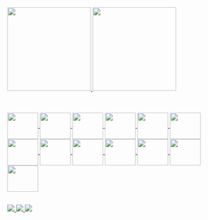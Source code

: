 ##
<div>
<a href="https://github.com/joaovyctorfc">
<img height="190em" src="https://github-readme-stats.vercel.app/api?username=joaovyctorfc&show_icons=true&theme=tokyonight"/>
<img height="190em" src="https://github-readme-stats.vercel.app/api/top-langs/?username=joaovyctorfc&layout=compact&theme=tokyonight"/>
</div>

##
<div style="display: inline_block"><br>
  <img align="center" alt"" height="60" width="70" src="https://cdn.jsdelivr.net/gh/devicons/devicon/icons/python/python-original.svg"/>
  <img align="center" alt"" height="60" width="70" src="https://cdn.jsdelivr.net/gh/devicons/devicon/icons/flask/flask-original.svg"/>
  <img align="center" alt"" height="60" width="70" src="https://cdn.jsdelivr.net/gh/devicons/devicon/icons/linux/linux-original.svg"/>
  <img align="center" alt"" height="60" width="70" src="https://cdn.jsdelivr.net/gh/devicons/devicon/icons/flutter/flutter-original.svg"/>
  <img align="center" alt"" height="60" width="70" src="https://cdn.jsdelivr.net/gh/devicons/devicon/icons/mysql/mysql-original.svg"/>
  <img align="center" alt"" height="60" width="70" src="https://cdn.jsdelivr.net/gh/devicons/devicon/icons/csharp/csharp-original.svg"/>
  <img align="center" alt"" height="60" width="70" src="https://cdn.jsdelivr.net/gh/devicons/devicon/icons/unity/unity-original.svg"/>
  <img align="center" alt"" height="60" width="70" src="https://cdn.jsdelivr.net/gh/devicons/devicon/icons/html5/html5-original.svg"/>
  <img align="center" alt"" height="60" width="70" src="https://cdn.jsdelivr.net/gh/devicons/devicon/icons/css3/css3-original.svg"/>
  <img align="center" alt"" height="60" width="70" src="https://cdn.jsdelivr.net/gh/devicons/devicon/icons/javascript/javascript-original.svg"/>
  <img align="center" alt"" height="60" width="70" src="https://cdn.jsdelivr.net/gh/devicons/devicon/icons/docker/docker-plain.svg"/>
  <img align="center" alt"" height="60" width="70" src="https://cdn.jsdelivr.net/gh/devicons/devicon/icons/git/git-original.svg"/>
  <img align="center" alt"" height="60" width="70" src="https://cdn.jsdelivr.net/gh/devicons/devicon/icons/arduino/arduino-original.svg"/>
  
</div>

##
<div>
  <a href="https://www.linkedin.com/in/jo%C3%A3o-vyctor-ferreira/" target="_blank"> <img src="https://img.shields.io/badge/LinkedIn-0077B5?style=for-the-badge&logo=linkedin&logoColor=white" target="_blank"> </a>
  <a href="https://discord.gg/YU62yNShcF" target="_blank"> <img src="https://img.shields.io/badge/-Gmail-%23333?style=for-the-badge&logo=gmail&logoColor=white" target="_blank"> </a>
  <a href="mailto:joaovyctorfc@gmail.com" target="_blank"> <img src="https://img.shields.io/badge/Discord-7289DA?style=for-the-badge&logo=discord&logoColor=white" target="_blank"> </a>
</div>
